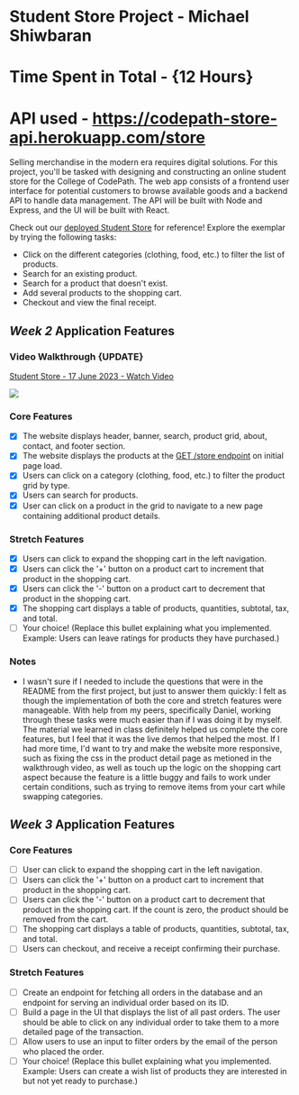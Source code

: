 # Student Store Project - Michael Shiwbaran
# Time Spent in Total - {12 Hours}

# API used - https://codepath-store-api.herokuapp.com/store

Selling merchandise in the modern era requires digital solutions. For this project, you'll be tasked with designing and constructing an online student store for the College of CodePath. The web app consists of a frontend user interface for potential customers to browse available goods and a backend API to handle data management. The API will be built with Node and Express, and the UI will be built with React.

Check out our [deployed Student Store](https://codepath-student-store-demo.surge.sh/) for reference! Explore the exemplar by trying the following tasks:

- Click on the different categories (clothing, food, etc.) to filter the list of products.
- Search for an existing product.
- Search for a product that doesn't exist.
- Add several products to the shopping cart.
- Checkout and view the final receipt.

## *Week 2* Application Features

### Video Walkthrough {UPDATE}

<a href="https://www.loom.com/share/bd5a31570d934deb92a44567fb011c96">
    <p>Student Store - 17 June 2023 - Watch Video</p>
    <img style="max-width:300px;" src="https://cdn.loom.com/sessions/thumbnails/bd5a31570d934deb92a44567fb011c96-with-play.gif">
  </a>

### Core Features

- [X] The website displays header, banner, search, product grid, about, contact, and footer section.
- [X] The website displays the products at the [GET /store endpoint](https://codepath-store-api.herokuapp.com/store) on initial page load.
- [X] Users can click on a category (clothing, food, etc.) to filter the product grid by type.
- [X] Users can search for products.
- [X] User can click on a product in the grid to navigate to a new page containing additional product details.

### Stretch Features

- [X] Users can click to expand the shopping cart in the left navigation.
- [X] Users can click the '+' button on a product cart to increment that product in the shopping cart.
- [X] Users can click the '-' button on a product cart to decrement that product in the shopping cart.
- [X] The shopping cart displays a table of products, quantities, subtotal, tax, and total.
- [ ] Your choice! (Replace this bullet explaining what you implemented. Example: Users can leave ratings for products they have purchased.)

### Notes

- I wasn't sure if I needed to include the questions that were in the README from the first project, but just to answer them quickly:
I felt as though the implementation of both the core and stretch features were manageable. With help from my peers, specifically Daniel, working through these tasks were much easier than if I was doing it by myself. The material we learned in class definitely helped us complete the core features, but I feel that it was the live demos that helped the most. If I had more time, I'd want to try and make the website more responsive, such as fixing the css in the product detail page as metioned in the walkthrough video, as well as touch up the logic on the shopping cart aspect because the feature is a little buggy and fails to work under certain conditions, such as trying to remove items from your cart while swapping categories.

## *Week 3* Application Features

### Core Features

- [ ] User can click to expand the shopping cart in the left navigation.
- [ ] Users can click the '+' button on a product cart to increment that product in the shopping cart.
- [ ] Users can click the '-' button on a product cart to decrement that product in the shopping cart. If the count is zero, the product should be removed from the cart.
- [ ] The shopping cart displays a table of products, quantities, subtotal, tax, and total.
- [ ] Users can checkout, and receive a receipt confirming their purchase.

### Stretch Features

- [ ] Create an endpoint for fetching all orders in the database and an endpoint for serving an individual order based on its ID.
- [ ] Build a page in the UI that displays the list of all past orders. The user should be able to click on any individual order to take them to a more detailed page of the transaction.
- [ ] Allow users to use an input to filter orders by the email of the person who placed the order.
- [ ] Your choice! (Replace this bullet explaining what you implemented. Example: Users can create a wish list of products they are interested in but not yet ready to purchase.)
